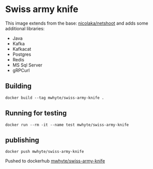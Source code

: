 # Swiss army knife

This image extends from the base: 
[nicolaka/netshoot](https://github.com/nicolaka/netshoot) 
and adds some additional libraries:

- Java 
- Kafka
- Kafkacat
- Postgres
- Redis
- MS Sql Server
- gRPCurl

## Building 
```
docker build --tag mwhyte/swiss-army-knife .
```

## Running for testing
```
docker run --rm -it --name test mwhyte/swiss-army-knife
```

## publishing
```
docker push mwhyte/swiss-army-knife
```

Pushed to dockerhub [mwhyte/swiss-army-knife](https://hub.docker.com/repository/docker/mrwhyte/swiss-army-knife) 
